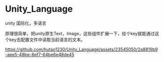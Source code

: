 # Unity_Language
unity 国际化，多语言

原理很简单，把unity原生Text，Image，这些组件扩展一下，给个key就能通过这个key去配置文件中读取当前语言的文本。






https://github.com/hutao1230/Unity_Language/assets/23545050/2a8819b9-aee5-48be-8ef7-64be6e48de45

